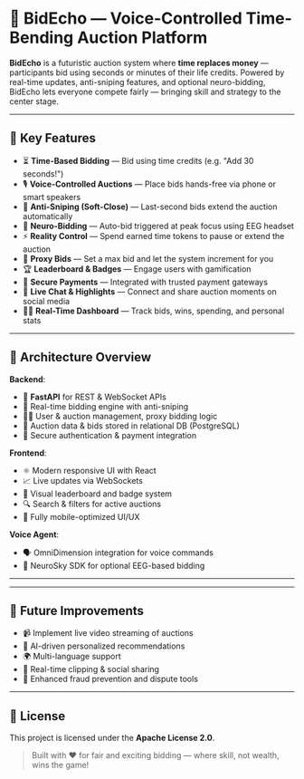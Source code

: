 # 🎯 BidEcho — Voice-Controlled Time-Bending Auction Platform

**BidEcho** is a futuristic auction system where **time replaces money** — participants bid using seconds or minutes of their life credits. Powered by real-time updates, anti-sniping features, and optional neuro-bidding, BidEcho lets everyone compete fairly — bringing skill and strategy to the center stage.

---

## 🚀 Key Features
- ⏳ **Time-Based Bidding** — Bid using time credits (e.g. "Add 30 seconds!")
- 🎙️ **Voice-Controlled Auctions** — Place bids hands-free via phone or smart speakers
- 🔄 **Anti-Sniping (Soft-Close)** — Last-second bids extend the auction automatically
- 🧠 **Neuro-Bidding** — Auto-bid triggered at peak focus using EEG headset
- ⚡ **Reality Control** — Spend earned time tokens to pause or extend the auction
- 🧮 **Proxy Bids** — Set a max bid and let the system increment for you
- 🏆 **Leaderboard & Badges** — Engage users with gamification
- 🔐 **Secure Payments** — Integrated with trusted payment gateways
- 💬 **Live Chat & Highlights** — Connect and share auction moments on social media
- 🧑‍💻 **Real-Time Dashboard** — Track bids, wins, spending, and personal stats

---

## 🧱 Architecture Overview
**Backend**:
- 🐍 **FastAPI** for REST & WebSocket APIs
- 🧠 Real-time bidding engine with anti-sniping
- 🧑‍💻 User & auction management, proxy bidding logic
- 🧪 Auction data & bids stored in relational DB (PostgreSQL)
- 🔐 Secure authentication & payment integration

**Frontend**:
- ⚛️ Modern responsive UI with React
- 📈 Live updates via WebSockets
- 🧠 Visual leaderboard and badge system
- 🔍 Search & filters for active auctions
- 📱 Fully mobile-optimized UI/UX

**Voice Agent**:
- 🗣️ OmniDimension integration for voice commands
- 🧠 NeuroSky SDK for optional EEG-based bidding

---




---

## 🔄 Future Improvements
- 📹 Implement live video streaming of auctions
- 🧠 AI-driven personalized recommendations
- 🌍 Multi-language support
- 🧵 Real-time clipping & social sharing
- 🔐 Enhanced fraud prevention and dispute tools

---

## 📜 License
This project is licensed under the **Apache License 2.0**.

> Built with ❤️ for fair and exciting bidding — where skill, not wealth, wins the game!

